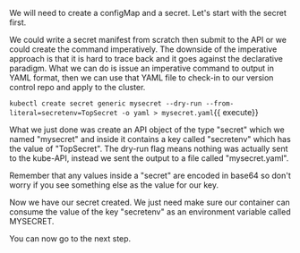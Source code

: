 We will need to create a configMap and a secret. Let's start with the secret first.

We could write a secret manifest from scratch then submit to the API or we could create the command imperatively. The downside of the imperative approach is that it is hard to trace back and it goes against the declarative paradigm.  What we can do is issue an imperative command to output in YAML format, then we can use that YAML file to check-in to our version control repo and apply to the cluster.

`kubectl create secret generic mysecret --dry-run --from-literal=secretenv=TopSecret -o yaml > mysecret.yaml`{{ execute}}

What we just done was create an API object of the type "secret" which we named "mysecret" and inside it contains a key called "secretenv" which has the value of "TopSecret". The dry-run flag means nothing was actually sent to the kube-API, instead we sent the output to a file called "mysecret.yaml".

Remember that any values inside a "secret" are encoded in base64 so don't worry if you see something else as the value for our key.

Now we have our secret created. We just need make sure our container can consume the value of the key "secretenv" as an environment variable called MYSECRET.

You can now go to the next step.